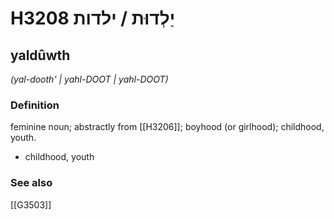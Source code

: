 # H3208 יַלְדוּת / ילדות

## yaldûwth

_(yal-dooth' | yahl-DOOT | yahl-DOOT)_

### Definition

feminine noun; abstractly from [[H3206]]; boyhood (or girlhood); childhood, youth.

- childhood, youth
### See also

[[G3503]]

